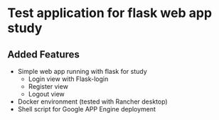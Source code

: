 # Test application for flask web app study

## Added Features
- Simple web app running with flask for study
  - Login view with Flask-login
  - Register view
  - Logout view
- Docker environment (tested with Rancher desktop)
- Shell script for Google APP Engine deployment